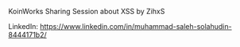 KoinWorks Sharing Session about XSS by ZihxS

LinkedIn: https://www.linkedin.com/in/muhammad-saleh-solahudin-8444171b2/